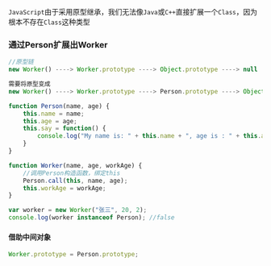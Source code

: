 `JavaScript`由于采用原型继承，我们无法像`Java`或`C++`直接扩展一个`Class`，因为根本不存在`Class`这种类型

### 通过Person扩展出Worker
```js
//原型链
new Worker() ----> Worker.prototype ----> Object.prototype ----> null

需要将原型变成
new Worker() ----> Worker.prototype ----> Person.prototype ----> Object.prototype ----> null
```

```js
function Person(name, age) {
    this.name = name;
    this.age = age;
    this.say = function() {
        console.log("My name is: " + this.name + ", age is : " + this.age);
    }
}

function Worker(name, age, workAge) {
    //调用Person构造函数，绑定this
    Person.call(this, name, age);
    this.workAge = workAge;
}

var worker = new Worker("张三", 20, 2);
console.log(worker instanceof Person); //false
```

#### 借助中间对象

```js
Worker.prototype = Person.prototype;
```